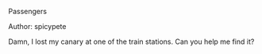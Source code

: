 Passengers

Author: spicypete

Damn, I lost my canary at one of the train stations. Can you help me find it?
